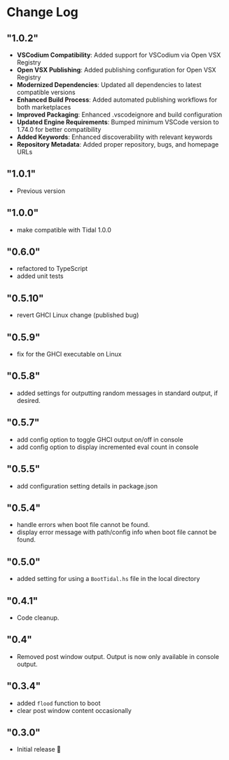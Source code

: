 # Change Log

## "1.0.2"
- **VSCodium Compatibility**: Added support for VSCodium via Open VSX Registry
- **Open VSX Publishing**: Added publishing configuration for Open VSX Registry
- **Modernized Dependencies**: Updated all dependencies to latest compatible versions
- **Enhanced Build Process**: Added automated publishing workflows for both marketplaces
- **Improved Packaging**: Enhanced .vscodeignore and build configuration
- **Updated Engine Requirements**: Bumped minimum VSCode version to 1.74.0 for better compatibility
- **Added Keywords**: Enhanced discoverability with relevant keywords
- **Repository Metadata**: Added proper repository, bugs, and homepage URLs

## "1.0.1"
- Previous version

## "1.0.0"
- make compatible with Tidal 1.0.0

## "0.6.0"
- refactored to TypeScript
- added unit tests

## "0.5.10"
- revert GHCI Linux change (published bug)

## "0.5.9"
- fix for the GHCI executable on Linux

## "0.5.8"
- added settings for outputting random messages in standard output, if desired.

## "0.5.7"
- add config option to toggle GHCI output on/off in console
- add config option to display incremented eval count in console

## "0.5.5"
- add configuration setting details in package.json

## "0.5.4"
- handle errors when boot file cannot be found.
- display error message with path/config info when boot file cannot be found.

## "0.5.0"
- added setting for using a `BootTidal.hs` file in the local directory

## "0.4.1"
- Code cleanup.

## "0.4"
- Removed post window output. Output is now only available in console output.

## "0.3.4"
- added `flood` function to boot
- clear post window content occasionally

## "0.3.0"
- Initial release 🎉

